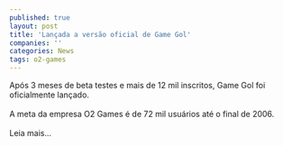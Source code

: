 ```yaml
---
published: true
layout: post
title: 'Lançada a versão oficial de Game Gol'
companies: ''
categories: News
tags: o2-games
---
```

Ap&oacute;s 3 meses de beta testes e mais de 12 mil inscritos, Game Gol foi oficialmente lan&ccedil;ado.<br /><br />A meta da empresa O2 Games &eacute; de 72 mil usu&aacute;rios at&eacute; o final de 2006.<br /><br />Leia mais...

